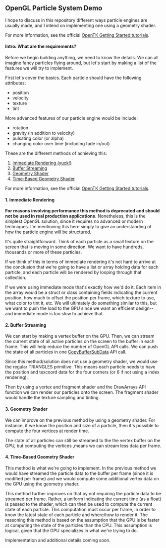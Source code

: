 ﻿## OpenGL Particle System Demo

I hope to discuss in this repository different ways particle engines are usually made, and I intend on implementing one using a geometry shader.

For more information, see the official [OpenTK Getting Started tutorials](https://opentk.net/learn).

#### Intro: What are the requirements?
Before we begin building anything, we need to know the details. We can all imagine fancy particles flying around, but let's start by making a list of the features we will try to implement.

First let's cover the basics. Each particle should have the following attributes:
 - position
 - velocity
 - texture
 - tint

More advanced features of our particle engine would be include:
 - rotation
 - gravity (in addition to velocity)
 - pulsating color (or alpha)
 - changing color over time (including fade in/out)

These are the different methods of achieving this:
1. [Immediate Rendering (yuck!)](#1-immediate-rendering)
2. [Buffer Streaming](#2-buffer-streaming)
3. [Geometry Shader](#3-geometry-shader)
4. [Time-Based Geometry Shader](#4-time-based-geometry-shader)

For more information, see the official [OpenTK Getting Started tutorials](https://opentk.net/learn).

#### 1. Immediate Rendering
**For reasons involving performance this method is deprecated and should not be used in real production applications.** Nonetheless, this is the simplest OpenGL solution, since it requires no advanced or modern techniques. I'm mentioning this here simply to give an understanding of how the particle engine will be structured.

It's quite straightforward. Think of each particle as a small texture on the screen that is moving in some direction. We want to have hundreds, thousands or more of these particles.

If we think of this in terms of immediate rendering it's not hard to arrive at the conclusion that we're going to have a list or array holding data for each particle, and each particle will be rendered by looping through that collection.

If we were using immediate mode that's exactly how we'd do it. Each item in the array would be a struct or class containing fields indicating the current position, how much to offset the position per frame, which texture to use, what color to tint it, etc. We will ultimately do something similar to this, but we want to push the load to the GPU since we want an efficient design-- and immediate mode is too slow to achieve that.

#### 2. Buffer Streaming
We can start by making a vertex buffer on the GPU. Then, we can stream the current state of all active particles on the screen to the buffer in each frame. This will help reduce the number of OpenGL API calls. We can push the state of all particles in one [CopyBufferSubData](https://www.khronos.org/registry/OpenGL-Refpages/gl4/html/glCopyBufferSubData.xhtml) API call.

Since this method/solution does not use a geometry shader, we would use the regular TRIANGLES primitive. This means each particle needs to have the position and texcoord data for the four corners (or 6 if not using a index rendering).

Then by using a vertex and fragment shader and the DrawArrays API function we can render our particles onto the screen. The fragment shader would handle the texture sampling and tinting.

#### 3. Geometry Shader
We can improve on the previous method by using a geometry shader. For instance, if we know the position and size of a particle, then it's possible to compute the four vertices at render time.

The state of all particles can still be streamed to the the vertex buffer on the GPU, but computing the vertices ,means we can stream less data per frame.

#### 4. Time-Based Geometry Shader
This method is what we're going to implement. In the previous method we would have streamed the particle data to the buffer per frame (since it is modified per frame) and we would compute some additional vertex data on the GPU using the geometry shader.

This method further improves on that by not requiring the particle data to be streamed per frame. Rather, a uniform indicating the current time (as a float) is passed to the shader, which can then be used to compute the current state of each particle. This computation must occur per frame, in order to know the latest state of each particle and where/how to render it. The reasoning this method is based on the assumption that the GPU is be faster at computing the state of the particles than the CPU. This assumption is logical, given that the GPU specializes in what we're trying to do.

Implementation and additional details coming soon.
